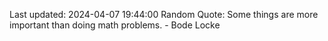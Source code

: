 Last updated: 2024-04-07 19:44:00
Random Quote: Some things are more important than doing math problems. - Bode Locke